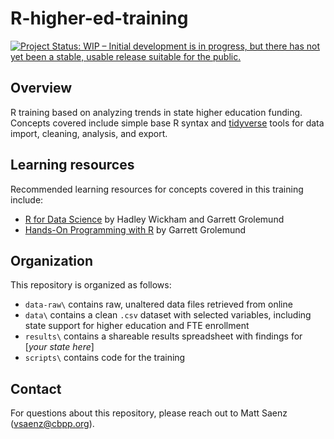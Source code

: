 # R-higher-ed-training

[![Project Status: WIP – Initial development is in progress, but there has not yet been a stable, usable release suitable for the public.](https://www.repostatus.org/badges/latest/wip.svg)](https://www.repostatus.org/#wip)

## Overview

R training based on analyzing trends in state higher education funding. Concepts covered include simple base R syntax and [tidyverse](https://github.com/tidyverse) tools for data import, cleaning, analysis, and export.

## Learning resources

Recommended learning resources for concepts covered in this training include:

- [R for Data Science](https://r4ds.had.co.nz/) by Hadley Wickham and Garrett Grolemund
- [Hands-On Programming with R](https://rstudio-education.github.io/hopr/) by Garrett Grolemund

## Organization

This repository is organized as follows:

- `data-raw\` contains raw, unaltered data files retrieved from online
- `data\` contains a clean `.csv` dataset with selected variables, including state support for higher education and FTE enrollment
- `results\` contains a shareable results spreadsheet with findings for [*your state here*]
- `scripts\` contains code for the training

## Contact

For questions about this repository, please reach out to Matt Saenz (vsaenz@cbpp.org).
